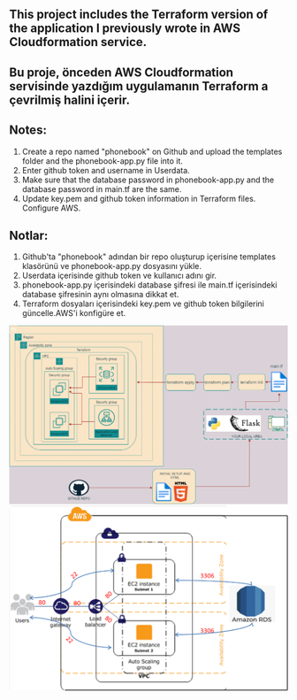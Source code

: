 ## This project includes the Terraform version of the application I previously wrote in AWS Cloudformation service.
## Bu proje, önceden AWS Cloudformation servisinde yazdığım uygulamanın Terraform a çevrilmiş halini içerir.

## Notes:
1) Create a repo named "phonebook" on Github and upload the templates folder and the phonebook-app.py file into it.
2) Enter github token and username in Userdata.
3) Make sure that the database password in phonebook-app.py and the database password in main.tf are the same.
4) Update key.pem and github token information in Terraform files. Configure AWS.

## Notlar: 
1) Github'ta "phonebook" adından bir repo oluşturup içerisine templates klasörünü ve phonebook-app.py dosyasını yükle.
2) Userdata içerisinde github token ve kullanıcı adını gir.
3) phonebook-app.py içerisindeki database şifresi ile main.tf içerisindeki database şifresinin aynı olmasına dikkat et.
4) Terraform dosyaları içerisindeki key.pem ve github token bilgilerini güncelle.AWS'i konfigüre et.

![Project_002](tf-phonebook.png)
![Project_203](Security-Groups.png)

  